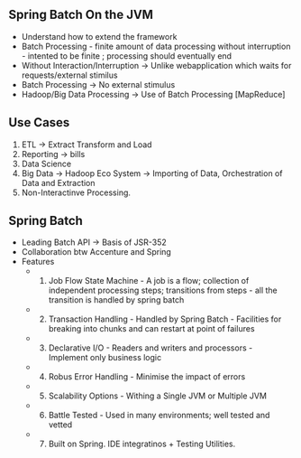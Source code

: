 ## Spring Batch On the JVM 

- Understand how to extend the framework
- Batch Processing - finite amount of data processing without interruption - intented to be finite ; processing should eventually end
- Without Interaction/Interruption -> Unlike webapplication which waits for requests/external stimilus
- Batch Processing -> No external stimulus
- Hadoop/Big Data Processing -> Use of Batch Processing [MapReduce]


## Use Cases

1. ETL -> Extract Transform and Load
2. Reporting -> bills
3. Data Science
4. Big Data -> Hadoop Eco System -> Importing of Data, Orchestration of Data and Extraction
5. Non-Interactinve Processing.


## Spring Batch

- Leading Batch API -> Basis of JSR-352
- Collaboration btw Accenture and Spring
- Features 
    -  1. Job Flow State Machine - A job is a flow; collection of independent processing steps; transitions from steps - all the transition is handled by spring batch
    -  2. Transaction Handling - Handled by Spring Batch - Facilities for breaking into chunks and can restart at point of failures
    -  3. Declarative I/O - Readers and writers and processors - Implement only business logic
    -  4. Robus Error Handling - Minimise the impact of errors
    -  5. Scalability Options - Withing a Single JVM or Multiple JVM
    -  6. Battle Tested - Used in many environments; well tested and vetted
    -  7. Built on Spring. IDE integratinos + Testing Utilities.

 